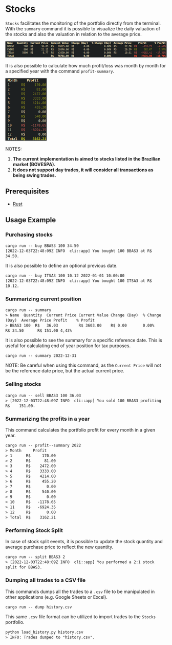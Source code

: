 # Stocks

`Stocks` facilitates the monitoring of the portfolio directly from the terminal. With the `summary`
command it is possible to visualize the daily valuation of the stocks and also the valuation in
relation to the average price.

![Contains the `summary` command output, a table with the data for each owned stock](resources/summary.png)

It is also possible to calculate how much profit/loss was month by month for a specified year with
the command `profit-summary`.

![Contains the `profit-summary` command output, a table with the profit for each month of a given year](resources/profit-summary.png)

NOTES:

1. **The current implementation is aimed to stocks listed in the Brazilian market (BOVESPA).**
1. **It does not support day trades, it will consider all transactions as being swing trades.**

## Prerequisites

- [Rust](https://www.rust-lang.org/tools/install)

## Usage Example

### Purchasing stocks

```shell
cargo run -- buy BBAS3 100 34.50
[2022-12-03T22:48:09Z INFO  cli::app] You bought 100 BBAS3 at R$     34.50.
```

It is also possible to define an optional previous date.

```shell
cargo run -- buy ITSA3 100 10.12 2022-01-01 10:00:00
[2022-12-03T22:48:09Z INFO  cli::app] You bought 100 ITSA3 at R$     10.12.
```

### Summarizing current position

```shell
cargo run -- summary
> Name  Quantity  Current Price Current Value Change (Day)  % Change (Day)  Average Price Profit    % Profit 
> BBAS3 100  R$   36.03         R$ 3603.00    R$ 0.00       0.00%           R$ 34.50      R$ 151.00 4,43% 
```

It is also possible to see the summary for a specific reference date. This is useful for calculating
end of year position for tax purposes.

```shell
cargo run -- summary 2022-12-31
```

NOTE: Be careful when using this command, as the `Current Price` will not be the reference date
price, but the actual current price.

### Selling stocks

```shell
cargo run -- sell BBAS3 100 36.03
> [2022-12-03T22:48:09Z INFO  cli::app] You sold 100 BBAS3 profiting R$    151.00.
```

### Summarizing the profits in a year

This command calculates the portfolio profit for every month in a given year.

```shell
cargo run -- profit--summary 2022
> Month     Profit     
> 1      R$     170.00 
> 2      R$      81.00 
> 3      R$    2472.00 
> 4      R$    3333.00 
> 5      R$    4214.00 
> 6      R$     455.20 
> 7      R$       0.00 
> 8      R$     540.00 
> 9      R$       0.00 
> 10     R$   -1178.65 
> 11     R$   -6924.35 
> 12     R$       0.00 
> Total  R$    3162.21 
```

### Performing Stock Split

In case of stock split events, it is possible to update the stock quantity and average purchase
price to reflect the new quantity.

```shell
cargo run -- split BBAS3 2
> [2022-12-03T22:48:09Z INFO  cli::app] You performed a 2:1 stock split for BBAS3.
```

### Dumping all trades to a CSV file

This commands dumps all the trades to a `.csv` file to be manipulated in other applications (e.g.
Google Sheets or Excel).

```shell
cargo run -- dump history.csv
```

This same `.csv` file format can be utilized to import trades to the `Stocks` portfolio.

```shell
python load_history.py history.csv
> INFO: Trades dumped to "history.csv".
```
